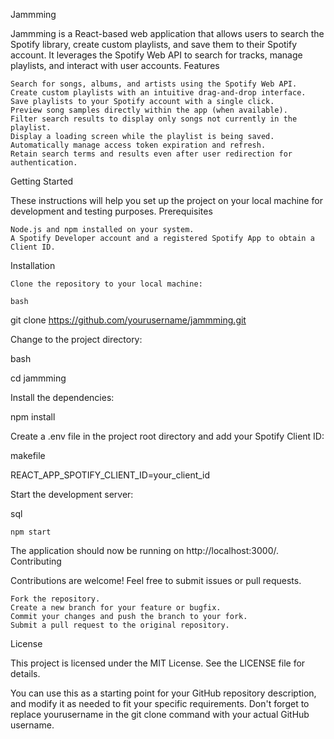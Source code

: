 Jammming

Jammming is a React-based web application that allows users to search the Spotify library, create custom playlists, and save them to their Spotify account. It leverages the Spotify Web API to search for tracks, manage playlists, and interact with user accounts.
Features

    Search for songs, albums, and artists using the Spotify Web API.
    Create custom playlists with an intuitive drag-and-drop interface.
    Save playlists to your Spotify account with a single click.
    Preview song samples directly within the app (when available).
    Filter search results to display only songs not currently in the playlist.
    Display a loading screen while the playlist is being saved.
    Automatically manage access token expiration and refresh.
    Retain search terms and results even after user redirection for authentication.

Getting Started

These instructions will help you set up the project on your local machine for development and testing purposes.
Prerequisites

    Node.js and npm installed on your system.
    A Spotify Developer account and a registered Spotify App to obtain a Client ID.

Installation

    Clone the repository to your local machine:

    bash

git clone https://github.com/yourusername/jammming.git

Change to the project directory:

bash

cd jammming

Install the dependencies:

npm install

Create a .env file in the project root directory and add your Spotify Client ID:

makefile

REACT_APP_SPOTIFY_CLIENT_ID=your_client_id

Start the development server:

sql

    npm start

The application should now be running on http://localhost:3000/.
Contributing

Contributions are welcome! Feel free to submit issues or pull requests.

    Fork the repository.
    Create a new branch for your feature or bugfix.
    Commit your changes and push the branch to your fork.
    Submit a pull request to the original repository.

License

This project is licensed under the MIT License. See the LICENSE file for details.

You can use this as a starting point for your GitHub repository description, and modify it as needed to fit your specific requirements. Don't forget to replace yourusername in the git clone command with your actual GitHub username.